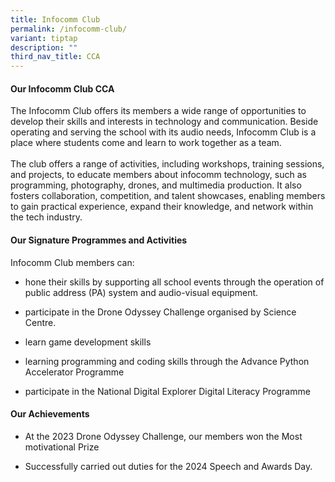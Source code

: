 ```yaml
---
title: Infocomm Club
permalink: /infocomm-club/
variant: tiptap
description: ""
third_nav_title: CCA
---
```

<h4><strong>Our Infocomm Club CCA</strong></h4>
<p>The Infocomm Club offers its members a wide range of opportunities to
develop their skills and interests in technology and communication. Beside
operating and serving the school with its audio needs, Infocomm Club is
a place where students come and learn to work together as a team.
<br>
<br>The club offers a range of activities, including workshops, training sessions,
and projects, to educate members about infocomm technology, such as programming,
photography, drones, and multimedia production. It also fosters collaboration,
competition, and talent showcases, enabling members to gain practical experience,
expand their knowledge, and network within the tech industry.</p>
<h4><strong>Our Signature Programmes and Activities</strong></h4>
<p>Infocomm Club members can:</p>
<ul>
<li>
<p>hone their skills by supporting all school events through the operation
of public address (PA) system and audio-visual equipment.</p>
</li>
<li>
<p>participate in the Drone Odyssey Challenge organised by Science Centre.</p>
</li>
<li>
<p>learn game development skills</p>
</li>
<li>
<p>learning programming and coding skills through the Advance Python Accelerator
Programme</p>
</li>
<li>
<p>participate in the National Digital Explorer Digital Literacy Programme</p>
</li>
</ul>
<h4><strong>Our Achievements</strong></h4>
<ul data-tight="true" class="tight">
<li>
<p>At the 2023 Drone Odyssey Challenge, our members won the Most motivational
Prize</p>
</li>
<li>
<p>Successfully carried out duties for the 2024 Speech and Awards Day.</p>
</li>
</ul>
<p></p>